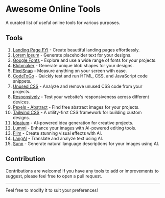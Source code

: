 # Awesome Online Tools

A curated list of useful online tools for various purposes.

## Tools

1. [Landing Page FYI](https://landingpage.fyi/) - Create beautiful landing pages effortlessly.
2. [Lorem Ipsum](https://loremipsum.io/) - Generate placeholder text for your designs.
3. [Google Fonts](https://fonts.google.com/) - Explore and use a wide range of fonts for your projects.
4. [Blobmaker](https://www.blobmaker.app/) - Generate unique blob shapes for your designs.
5. [PixelSnap](https://getpixelsnap.com/) - Measure anything on your screen with ease.
6. [CodeToGo](https://codetogo.io/) - Quickly test and run HTML, CSS, and JavaScript code snippets.
7. [Unused CSS](https://unused-css.com/) - Analyze and remove unused CSS code from your projects.
8. [Responsively](https://responsively.app/download) - Test your website's responsiveness across different devices.
9. [Pexels - Abstract](https://www.pexels.com/search/abstract/) - Find free abstract images for your projects.
10. [Tailwind CSS](https://tailwindcss.com/) - A utility-first CSS framework for building custom designs.
11. [Ideatum](https://ideatum.ai/) - AI-powered idea generation for creative projects.
12. [Lummi](https://www.lummi.ai/) - Enhance your images with AI-powered editing tools.
13. [Flim](https://flim.ai/) - Create stunning visual effects with AI.
14. [LangAI](https://langai.io/) - Translate and analyze text using AI.
15. [Suno](https://suno.com/) - Generate natural language descriptions for your images using AI.

## Contribution

Contributions are welcome! If you have any tools to add or improvements to suggest, please feel free to open a pull request.

---

Feel free to modify it to suit your preferences!
